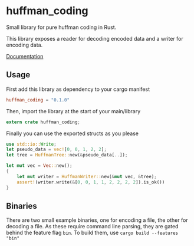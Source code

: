 # huffman_coding

Small library for pure huffman coding in Rust.

This library exposes a reader for decoding encoded data and a writer for encoding data. 

[Documentation](https://docs.rs/huffman_coding)

## Usage
First add this library as dependency to your cargo manifest
```TOML
huffman_coding = "0.1.0"
```

Then, import the library at the start of your main/library
```Rust
extern crate huffman_coding;
```

Finally you can use the exported structs as you please
```Rust
use std::io::Write;
let pseudo_data = vec![0, 0, 1, 2, 2];
let tree = HuffmanTree::new(&pseudo_data[..]);

let mut vec = Vec::new();
{
    let mut writer = HuffmanWriter::new(&mut vec, &tree);
    assert!(writer.write(&[0, 0, 1, 1, 2, 2, 2, 2]).is_ok())
}
```

## Binaries
There are two small example binaries, one for encoding a file, the other for decoding a file.
As these require command line parsing, they are gated behind the feature flag `bin`. To build them, use
`cargo build --features "bin"`
